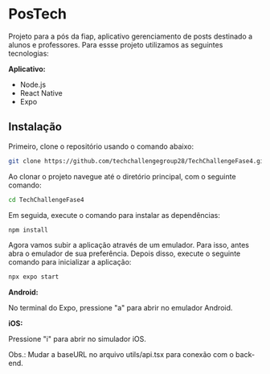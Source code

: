 # PosTech

Projeto para a pós da fiap, aplicativo gerenciamento de posts destinado a alunos e professores. Para essse projeto utilizamos as seguintes tecnologias:

**Aplicativo:**

- Node.js
- React Native
- Expo

## Instalação

Primeiro, clone o repositório usando o comando abaixo:

```bash
git clone https://github.com/techchallengegroup28/TechChallengeFase4.git
```

Ao clonar o projeto navegue até o diretório principal, com o seguinte comando:

```bash
cd TechChallengeFase4
```

Em seguida, execute o comando para instalar as dependências:

```bash
npm install
```

Agora vamos subir a aplicação através de um emulador. Para isso, antes abra o emulador de sua preferência. Depois disso, execute o seguinte comando para inicializar a aplicação:

```bash
npx expo start
```

**Android:** <p>No terminal do Expo, pressione "a" para abrir no emulador Android.</p>
**iOS:** <p>Pressione "i" para abrir no simulador iOS.</p>

<p>Obs.: Mudar a baseURL no arquivo utils/api.tsx para conexão com o back-end.</p>
